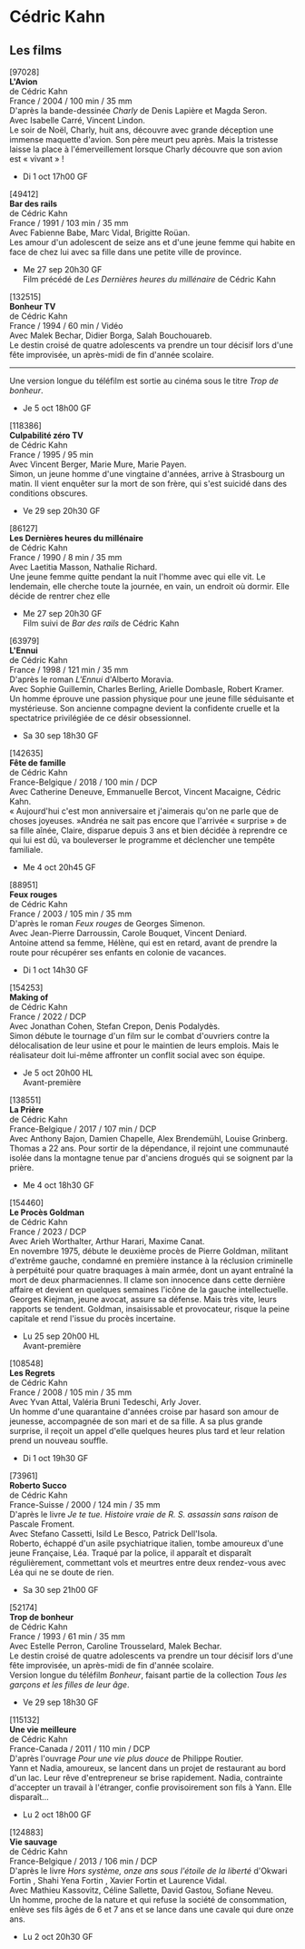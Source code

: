 # Cédric Kahn

## Les films

[97028]  
**L'Avion**  
de Cédric Kahn  
France / 2004 / 100 min / 35 mm  
D'après la bande-dessinée _Charly_ de Denis Lapière et Magda Seron.  
Avec Isabelle Carré, Vincent Lindon.  
Le soir de Noël, Charly, huit ans, découvre avec grande déception une immense maquette d'avion. Son père meurt peu après. Mais la tristesse laisse la place à l'émerveillement lorsque Charly découvre que son avion est « vivant » !

- Di 1 oct 17h00 GF

[49412]  
**Bar des rails**  
de Cédric Kahn  
France / 1991 / 103 min / 35 mm  
Avec Fabienne Babe, Marc Vidal, Brigitte Roüan.  
Les amour d'un adolescent de seize ans et d'une jeune femme qui habite en face de chez lui avec sa fille dans une petite ville de province.

- Me 27 sep 20h30 GF  
Film précédé de _Les Dernières heures du millénaire_ de Cédric Kahn

[132515]  
**Bonheur TV**  
de Cédric Kahn  
France / 1994 / 60 min / Vidéo  
Avec Malek Bechar, Didier Borga, Salah Bouchouareb.  
Le destin croisé de quatre adolescents va prendre un tour décisif lors d'une fête improvisée, un après-midi de fin d'année scolaire.

---

Une version longue du téléfilm est sortie au cinéma sous le titre _Trop de bonheur_.

- Je 5 oct 18h00 GF

[118386]  
**Culpabilité zéro TV**  
de Cédric Kahn  
France / 1995 / 95 min  
Avec Vincent Berger, Marie Mure, Marie Payen.  
Simon, un jeune homme d'une vingtaine d'années, arrive à Strasbourg un matin. Il vient enquêter sur la mort de son frère, qui s'est suicidé dans des conditions obscures.

- Ve 29 sep 20h30 GF

[86127]  
**Les Dernières heures du millénaire**  
de Cédric Kahn  
France / 1990 / 8 min / 35 mm  
Avec Laetitia Masson, Nathalie Richard.  
Une jeune femme quitte pendant la nuit l'homme avec qui elle vit. Le lendemain, elle cherche toute la journée, en vain, un endroit où dormir. Elle décide de rentrer chez elle

- Me 27 sep 20h30 GF  
Film suivi de _Bar des rails_ de Cédric Kahn

[63979]  
**L'Ennui**  
de Cédric Kahn  
France / 1998 / 121 min / 35 mm  
D'après le roman _L'Ennui_ d'Alberto Moravia.  
Avec Sophie Guillemin, Charles Berling, Arielle Dombasle, Robert Kramer.  
Un homme éprouve une passion physique pour une jeune fille séduisante et mystérieuse. Son ancienne compagne devient la confidente cruelle et la spectatrice privilégiée de ce désir obsessionnel.

- Sa 30 sep 18h30 GF

[142635]  
**Fête de famille**  
de Cédric Kahn  
France-Belgique / 2018 / 100 min / DCP  
Avec Catherine Deneuve, Emmanuelle Bercot, Vincent Macaigne, Cédric Kahn.  
« Aujourd'hui c'est mon anniversaire et j'aimerais qu'on ne parle que de choses joyeuses. »Andréa ne sait pas encore que l'arrivée « surprise » de sa fille aînée, Claire, disparue depuis 3 ans et bien décidée à reprendre ce qui lui est dû, va bouleverser le programme et déclencher une tempête familiale.

- Me 4 oct 20h45 GF

[88951]  
**Feux rouges**  
de Cédric Kahn  
France / 2003 / 105 min / 35 mm  
D'après le roman _Feux rouges_ de Georges Simenon.  
Avec Jean-Pierre Darroussin, Carole Bouquet, Vincent Deniard.  
Antoine attend sa femme, Hélène, qui est en retard, avant de prendre la route pour récupérer ses enfants en colonie de vacances.

- Di 1 oct 14h30 GF

[154253]  
**Making of**  
de Cédric Kahn  
France / 2022 / DCP  
Avec Jonathan Cohen, Stefan Crepon, Denis Podalydès.  
Simon débute le tournage d'un film sur le combat d'ouvriers contre la délocalisation de leur usine et pour le maintien de leurs emplois. Mais le réalisateur doit lui-même affronter un conflit social avec son équipe.

- Je 5 oct 20h00 HL  
Avant-première

[138551]  
**La Prière**  
de Cédric Kahn  
France-Belgique / 2017 / 107 min / DCP  
Avec Anthony Bajon, Damien Chapelle, Alex Brendemühl, Louise Grinberg.  
Thomas a 22 ans. Pour sortir de la dépendance, il rejoint une communauté isolée dans la montagne tenue par d'anciens drogués qui se soignent par la prière.

- Me 4 oct 18h30 GF

[154460]  
**Le Procès Goldman**  
de Cédric Kahn  
France / 2023 / DCP  
Avec Arieh Worthalter, Arthur Harari, Maxime Canat.  
En novembre 1975, débute le deuxième procès de Pierre Goldman, militant d'extrême gauche, condamné en première instance à la réclusion criminelle à perpétuité pour quatre braquages à main armée, dont un ayant entraîné la mort de deux pharmaciennes. Il clame son innocence dans cette dernière affaire et devient en quelques semaines l'icône de la gauche intellectuelle. Georges Kiejman, jeune avocat, assure sa défense. Mais très vite, leurs rapports se tendent. Goldman, insaisissable et provocateur, risque la peine capitale et rend l'issue du procès incertaine.

- Lu 25 sep 20h00 HL  
Avant-première

[108548]  
**Les Regrets**  
de Cédric Kahn  
France / 2008 / 105 min / 35 mm  
Avec Yvan Attal, Valéria Bruni Tedeschi, Arly Jover.  
Un homme d'une quarantaine d'années croise par hasard son amour de jeunesse, accompagnée de son mari et de sa fille. A sa plus grande surprise, il reçoit un appel d'elle quelques heures plus tard et leur relation prend un nouveau souffle.

- Di 1 oct 19h30 GF

[73961]  
**Roberto Succo**  
de Cédric Kahn  
France-Suisse / 2000 / 124 min / 35 mm  
D'après le livre _Je te tue. Histoire vraie de R. S. assassin sans raison_ de Pascale Froment.  
Avec Stefano Cassetti, Isild Le Besco, Patrick Dell'Isola.  
Roberto, échappé d'un asile psychiatrique italien, tombe amoureux d'une jeune Française, Léa. Traqué par la police, il apparaît et disparaît régulièrement, commettant vols et meurtres entre deux rendez-vous avec Léa qui ne se doute de rien.

- Sa 30 sep 21h00 GF

[52174]  
**Trop de bonheur**  
de Cédric Kahn  
France / 1993 / 61 min / 35 mm  
Avec Estelle Perron, Caroline Trousselard, Malek Bechar.  
Le destin croisé de quatre adolescents va prendre un tour décisif lors d'une fête improvisée, un après-midi de fin d'année scolaire.  
Version longue du téléfilm _Bonheur_, faisant partie de la collection _Tous les garçons et les filles de leur âge_.

- Ve 29 sep 18h30 GF

[115132]  
**Une vie meilleure**  
de Cédric Kahn  
France-Canada / 2011 / 110 min / DCP  
D'après l'ouvrage _Pour une vie plus douce_ de Philippe Routier.  
Yann et Nadia, amoureux, se lancent dans un projet de restaurant au bord d'un lac. Leur rêve d'entrepreneur se brise rapidement. Nadia, contrainte d'accepter un travail à l'étranger, confie provisoirement son fils à Yann. Elle disparaît...

- Lu 2 oct 18h00 GF

[124883]  
**Vie sauvage**  
de Cédric Kahn  
France-Belgique / 2013 / 106 min / DCP  
D'après le livre _Hors système, onze ans sous l'étoile de la liberté_ d'Okwari Fortin , Shahi Yena Fortin , Xavier Fortin et Laurence Vidal.  
Avec Mathieu Kassovitz, Céline Sallette, David Gastou, Sofiane Neveu.  
Un homme, proche de la nature et qui refuse la société de consommation, enlève ses fils âgés de 6 et 7 ans et se lance dans une cavale qui dure onze ans.

- Lu 2 oct 20h30 GF


